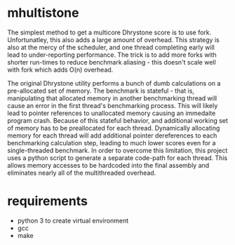 # mhultistone
The simplest method to get a multicore Dhrystone score is to use fork.  Unfortunatley, this also adds a large amount of overhead.  This strategy is also at the mercy of the scheduler, and one thread completing early will lead to under-reporting performance.  The trick is to add more forks with shorter run-times to reduce benchmark aliasing - this doesn't scale well with fork which adds O(n) overhead.

The original Dhrystone utility performs a bunch of dumb calculations on a pre-allocated set of memory.  The benchmark is stateful - that is, manipulating that allocated memory in another benchmarking thread will cause an error in the first thread's benchmarking process.  This will likely lead to pointer references to unallocated memory causing an immedaite program crash.  Because of this stateful behavior, and additional working set of memory has to be preallocated for each thread.  Dynamically allocating memory for each thread will add additional pointer dereferences to each benchmarking calculation step, leading to much lower scores even for a single-threaded benchmark.  In order to overcome this limitation, this project uses a python script to generate a separate code-path for each thread.  This allows memory accesses to be hardcoded into the final assembly and eliminates nearly all of the multithreaded overhead.

# requirements
* python 3 to create virtual environment
* gcc
* make
